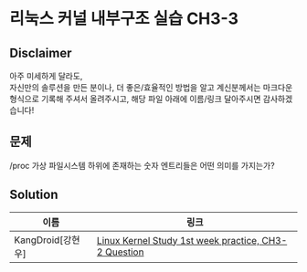 리눅스 커널 내부구조 실습 CH3-3
=========================

Disclaimer
-----------
아주 미세하게 달라도,<br>
자신만의 솔루션을 만든 분이나, 더 좋은/효율적인 방법을 알고 계신분께서는 마크다운 형식으로 기록해 주셔서 올려주시고, 해당 파일 아래에 이름/링크 달아주시면 감사하겠습니다!

문제
----
/proc 가상 파일시스템 하위에 존재하는 숫자 엔트리들은 어떤 의미를 가지는가?

Solution
---------
|이름|링크|
|--|---|
|KangDroid[강현우]|[Linux Kernel Study 1st week practice, CH3-2 Question](https://github.com/clover1043/iamroot17_1/blob/master/practice/chapter_03/question_3/kangdroid_sol.md)|
